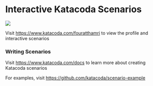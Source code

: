 # Interactive Katacoda Scenarios

[![](http://shields.katacoda.com/katacoda/fouratthamri/count.svg)](https://www.katacoda.com/fouratthamri "Get your profile on Katacoda.com")

Visit https://www.katacoda.com/fouratthamri to view the profile and interactive scenarios

### Writing Scenarios
Visit https://www.katacoda.com/docs to learn more about creating Katacoda scenarios

For examples, visit https://github.com/katacoda/scenario-example
